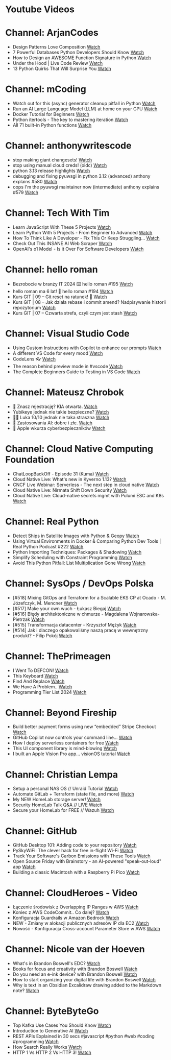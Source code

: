 
Youtube Videos
==============

# Channel: ArjanCodes
  
 - Design Patterns Love Composition  [Watch](https://youtu.be/Cuel2RNW6pU)  
 - 7 Powerful Databases Python Developers Should Know  [Watch](https://youtu.be/HAv5t2Gq-yU)  
 - How to Design an AWESOME Function Signature in Python  [Watch](https://youtu.be/WI6CqykFbDc)  
 - Under the Hood | Live Code Review  [Watch](https://youtu.be/CTeydWepUUg)  
 - 13 Python Quirks That Will Surprise You  [Watch](https://youtu.be/eufjIfVOm8s)
# Channel: mCoding
  
 - Watch out for this (async) generator cleanup pitfall in Python  [Watch](https://youtu.be/N56Jrqc7SBk)  
 - Run an AI Large Language Model (LLM) at home on your GPU  [Watch](https://youtu.be/RejIVgfER-4)  
 - Docker Tutorial for Beginners  [Watch](https://youtu.be/b0HMimUb4f0)  
 - Python itertools - The key to mastering iteration  [Watch](https://youtu.be/1p7xa_BHYDs)  
 - All 71 built-in Python functions  [Watch](https://youtu.be/7Qu_KXc7xSI)
# Channel: anthonywritescode
  
 - stop making giant changesets!  [Watch](https://youtu.be/Gu6XrmfwivI)  
 - stop using manual cloud creds! (oidc)  [Watch](https://youtu.be/YCGb7RP960E)  
 - python 3.13 release highlights  [Watch](https://youtu.be/gqqgwyNx52Q)  
 - debugging and fixing pyuwsgi in python 3.12 (advanced) anthony explains #580  [Watch](https://youtu.be/Y4n2xCIF2Jg)  
 - oops I'm the pyuwsgi maintainer now (intermediate) anthony explains #579  [Watch](https://youtu.be/WILYaDNez4g)
# Channel: Tech With Tim
  
 - Learn JavaScript With These 5 Projects  [Watch](https://youtu.be/kZMwrXyxQYE)  
 - Learn Python With 5 Projects - From Beginner to Advanced  [Watch](https://youtu.be/BO6LjtEOGZw)  
 - How To Think Like A Developer - Fix This Or Keep Struggling…  [Watch](https://youtu.be/8UKBGHWdf6I)  
 - Check Out This INSANE AI Web Scraper  [Watch](https://youtu.be/M-42GMgHekY)  
 - OpenAI's o1 Model - Is it Over For Software Developers  [Watch](https://youtu.be/RZSG7aU3Z4s)
# Channel: hello roman
  
 - Bezrobocie w branży IT 2024 ⌨️ hello roman #195  [Watch](https://youtu.be/3A0h9uNj0Z4)  
 - hello roman ma 6 lat!  🎉  hello roman #194  [Watch](https://youtu.be/2VcweF4sVRE)  
 - Kurs GIT | 09 – Git reset na ratunek! 🛟  [Watch](https://youtu.be/vri36csppEY)  
 - Kurs GIT | 08 – Jak działa rebase i commit amend? Nadpisywanie historii repozytorium  [Watch](https://youtu.be/4GKI4Gz97TE)  
 - Kurs GIT | 07 – Czwarta strefa, czyli czym jest stash  [Watch](https://youtu.be/T9n2tF60cY0)
# Channel: Visual Studio Code
  
 - Using Custom Instructions with Copilot to enhance our prompts  [Watch](https://youtu.be/cu9zZAFmoDg)  
 - A different VS Code for every mood  [Watch](https://youtu.be/kwGdEHTF_Fw)  
 - CodeLens 👓  [Watch](https://youtu.be/A_ggMC7XM8Q)  
 - The reason behind preview mode in #vscode  [Watch](https://youtu.be/RFyl4QgoIdY)  
 - The Complete Beginners Guide to Testing in VS Code  [Watch](https://youtu.be/pXuFniI0XUY)
# Channel: Mateusz Chrobok
  
 - 🚗 Znasz rejestrację? KIA otwarta.  [Watch](https://youtu.be/mgve7xg4Yrs)  
 - Yubikeye jednak nie takie bezpieczne?  [Watch](https://youtu.be/8oTT60onWCI)  
 - 😮‍💨 Luka 10/10 jednak nie taka straszna  [Watch](https://youtu.be/nPiw_nuqfd4)  
 - 🤖 Zastosowania AI: dobre i złe.  [Watch](https://youtu.be/cJ91BQPh5-M)  
 - 🍎 Apple wkurza cyberbezpieczników  [Watch](https://youtu.be/OUe56UIZe-w)
# Channel: Cloud Native Computing Foundation
  
 - ChatLoopBackOff - Episode 31 (Kuma)  [Watch](https://youtu.be/3K4oJl71tPs)  
 - Cloud Native Live: What's new in Kyverno 1.13?  [Watch](https://youtu.be/5iCOoLWMRzE)  
 - CNCF Live Webinar: Serverless - The next step in cloud native  [Watch](https://youtu.be/H8fVbww5YSU)  
 - Cloud Native Live: Nirmata Shift Down Security  [Watch](https://youtu.be/ykPN7ycUmkg)  
 - Cloud Native Live: Cloud-native secrets mgmt with Pulumi ESC and K8s  [Watch](https://youtu.be/AnUAsxEsUQQ)
# Channel: Real Python
  
 - Detect Ships in Satellite Images with Python & Geopy  [Watch](https://youtu.be/zSGhW5QBv0w)  
 - Using Virtual Environments in Docker & Comparing Python Dev Tools | Real Python Podcast #222  [Watch](https://youtu.be/Oirmv_JsHMA)  
 - Python Importing Techniques: Packages & Shadowing  [Watch](https://youtu.be/eYTXC3lQyqc)  
 - Simplify Scheduling with Constraint Programming  [Watch](https://youtu.be/bJrrmxlpan8)  
 - Avoid This Python Pitfall: List Multiplication Gone Wrong  [Watch](https://youtu.be/XGDKwNfYjcc)
# Channel: SysOps / DevOps Polska
  
 - [#518] Mixing GitOps and Terraform for a Scalable EKS CP at Ocado - M. Józefczyk, M. Mencner  [Watch](https://youtu.be/Bgkd07dxaBA)  
 - [#517] Make your own wuch - Łukasz Biegaj  [Watch](https://youtu.be/-czhK508ABc)  
 - [#516] Błędy architektoniczne w chmurze - Magdalena Wojnarowska-Pietrzak  [Watch](https://youtu.be/rp2kFFfk2Hc)  
 - [#515] Transformacja datacenter - Krzysztof Mężyk  [Watch](https://youtu.be/i4x6dA_swWQ)  
 - [#514] Jak i dlaczego opakowaliśmy naszą pracę w wewnętrzny produkt? - Filip Pokój  [Watch](https://youtu.be/VVnM_PocGiA)
# Channel: ThePrimeagen
  
 - I Went To DEFCON!  [Watch](https://youtu.be/GwcFxTuMYmU)  
 - This Keyboard  [Watch](https://youtu.be/dhuX9t2j5Hc)  
 - Find And Replace  [Watch](https://youtu.be/v2a6Nv7RSd0)  
 - We Have A Problem..  [Watch](https://youtu.be/1-0r90bm6CE)  
 - Programming Tier List 2024  [Watch](https://youtu.be/c3yRbrYIUeo)
# Channel: Beyond Fireship
  
 - Build better payment forms using new “embedded” Stripe Checkout  [Watch](https://youtu.be/7WFXl4-aCxs)  
 - GitHub Copilot now controls your command line...  [Watch](https://youtu.be/P8MfgV9us4o)  
 - How I deploy serverless containers for free  [Watch](https://youtu.be/cw34KMPSt4k)  
 - This UI component library is mind-blowing  [Watch](https://youtu.be/RPa3_AD1_Vs)  
 - I built an Apple Vision Pro app... visionOS tutorial  [Watch](https://youtu.be/_xfZIr5sDLw)
# Channel: Christian Lempa
  
 - Setup a personal NAS OS // Unraid Tutorial  [Watch](https://youtu.be/Y2VkyZiPaM8)  
 - Automate GitLab + Terraform (state file, and more)  [Watch](https://youtu.be/X-Amz-Hdy8Q)  
 - My NEW HomeLab storage server!  [Watch](https://youtu.be/HriJkdgNlKs)  
 - Security HomeLab Talk Q&A // LIVE  [Watch](https://youtu.be/Xufa5nrd4SA)  
 - Secure your HomeLab for FREE // Wazuh  [Watch](https://youtu.be/RjvKn0Q3rgg)
# Channel: GitHub
  
 - GitHub Desktop 101: Adding code to your repository  [Watch](https://youtu.be/SSunLwWSNjU)  
 - PySkyWiFi: The clever hack for free in-flight Wi-Fi  [Watch](https://youtu.be/_7dFVaJ4KQU)  
 - Track Your Software's Carbon Emissions with These Tools  [Watch](https://youtu.be/_i_W7G_Yn3w)  
 - Open Source Friday with Brainstory - an AI-powered "speak-out-loud" app  [Watch](https://youtu.be/BmeHYJEUfSU)  
 - Building a classic Macintosh with a Raspberry Pi Pico  [Watch](https://youtu.be/IvaWkwFoxM0)
# Channel: CloudHeroes - Video
  
 - Łączenie środowisk z Overlapping IP Ranges w AWS  [Watch](https://youtu.be/71qb57dMMFs)  
 - Koniec z AWS CodeCommit.. Co dalej?  [Watch](https://youtu.be/fkggBFBDOVk)  
 - Konfiguracja Guardrails w Amazon Bedrock  [Watch](https://youtu.be/mVQrBKucLGM)  
 - NEW - Zmiany w alokacji publicznych adresów IP dla EC2  [Watch](https://youtu.be/ltZzJRP3Wxg)  
 - Nowość - Konfiguracja Cross-account Parameter Store w AWS  [Watch](https://youtu.be/6kvGgv9vIgQ)
# Channel: Nicole van der Hoeven
  
 - What's in Brandon Boswell's EDC?  [Watch](https://youtu.be/Noswl0jCA4k)  
 - Books for focus and creativity with Brandon Boswell  [Watch](https://youtu.be/Ugc4U8Rx7RM)  
 - Do you need an e-ink device? with Brandon Boswell  [Watch](https://youtu.be/uUKPV6mWMFM)  
 - How to start organizing your digital life with Brandon Boswell  [Watch](https://youtu.be/Ykhyw3T3ICU)  
 - Why is text in an Obsidian Excalidraw drawing added to the Markdown note?  [Watch](https://youtu.be/HG5IuDIWHgY)
# Channel: ByteByteGo
  
 - Top Kafka Use Cases You Should Know  [Watch](https://youtu.be/Ajz6dBp_EB4)  
 - Introduction to Generative AI  [Watch](https://youtu.be/2p5OHDxR2l8)  
 - REST APIs Explained in 30 secs #javascript #python #web #coding #programming  [Watch](https://youtu.be/hQUjpbb75eY)  
 - How Search Really Works  [Watch](https://youtu.be/TByRaraQqW4)  
 - HTTP 1 Vs HTTP 2 Vs HTTP 3!  [Watch](https://youtu.be/UMwQjFzTQXw)